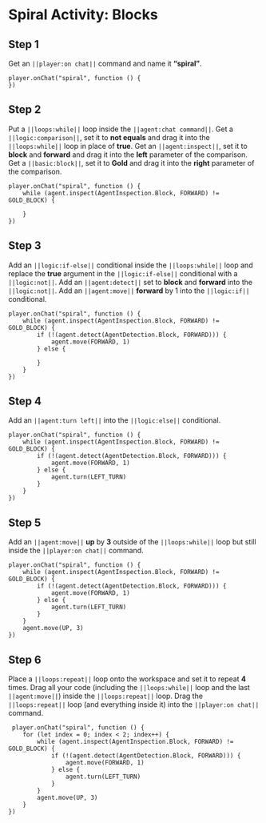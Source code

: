 # Spiral Activity: Blocks


## Step 1
Get an ``||player:on chat||`` command and name it **“spiral”**.

```blocks
player.onChat("spiral", function () {
})
```

## Step 2

Put a ``||loops:while||`` loop inside the ``||agent:chat command||``. Get a ``||logic:comparison||``, set it to **not equals** and drag it into the ``||loops:while||`` loop in place of **true**. Get an ``||agent:inspect||``, set it to **block** and **forward** and drag it into the **left** parameter of the comparison. Get a ``||basic:block||``, set it to **Gold** and drag it into the **right** parameter of the comparison. 

```blocks
player.onChat("spiral", function () {
    while (agent.inspect(AgentInspection.Block, FORWARD) != GOLD_BLOCK) {
    	
    }
})
```

## Step 3

Add an ``||logic:if-else||`` conditional inside the ``||loops:while||`` loop and replace the **true** argument in the ``||logic:if-else||`` conditional with a ``||logic:not||``. Add an ``||agent:detect||`` set to **block** and **forward** into the ``||logic:not||``. Add an ``||agent:move||`` **forward** by 1 into the ``||logic:if||`` conditional.

```blocks
player.onChat("spiral", function () {
    while (agent.inspect(AgentInspection.Block, FORWARD) != GOLD_BLOCK) {
        if (!(agent.detect(AgentDetection.Block, FORWARD))) {
            agent.move(FORWARD, 1)
        } else {
        	
        }
    }
})
```

## Step 4

Add an ``||agent:turn left||`` into the ``||logic:else||`` conditional.

```blocks
player.onChat("spiral", function () {
    while (agent.inspect(AgentInspection.Block, FORWARD) != GOLD_BLOCK) {
        if (!(agent.detect(AgentDetection.Block, FORWARD))) {
            agent.move(FORWARD, 1)
        } else {
            agent.turn(LEFT_TURN)
        }
    }
})
```

## Step 5

Add an ``||agent:move||`` **up** by **3** outside of the ``||loops:while||`` loop but still inside the ``||player:on chat||`` command.  

```blocks
player.onChat("spiral", function () {
    while (agent.inspect(AgentInspection.Block, FORWARD) != GOLD_BLOCK) {
        if (!(agent.detect(AgentDetection.Block, FORWARD))) {
            agent.move(FORWARD, 1)
        } else {
            agent.turn(LEFT_TURN)
        }
    }
    agent.move(UP, 3)
})
```

## Step 6

Place a ``||loops:repeat||`` loop  onto the workspace and set it to repeat **4** times. Drag all your code (including the ``||loops:while||`` loop and the last ``||agent:move||``) inside the ``||loops:repeat||`` loop. Drag the ``||loops:repeat||`` loop (and everything inside it) into the ``||player:on chat||`` command. 

```blocks
 player.onChat("spiral", function () {
    for (let index = 0; index < 2; index++) {
        while (agent.inspect(AgentInspection.Block, FORWARD) != GOLD_BLOCK) {
            if (!(agent.detect(AgentDetection.Block, FORWARD))) {
                agent.move(FORWARD, 1)
            } else {
                agent.turn(LEFT_TURN)
            }
        }
        agent.move(UP, 3)
    }
})

```



